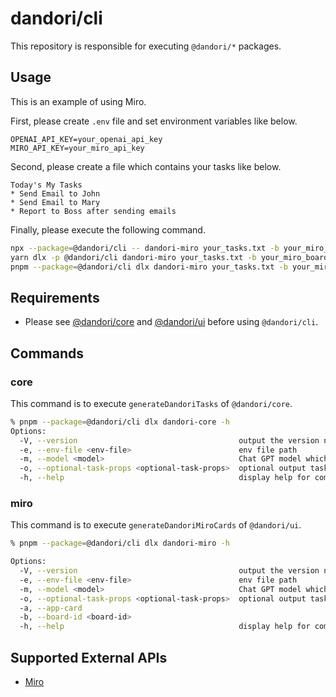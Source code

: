 # dandori/cli

This repository is responsible for executing `@dandori/*` packages.

## Usage

This is an example of using Miro.

First, please create `.env` file and set environment variables like below.

```text
OPENAI_API_KEY=your_openai_api_key
MIRO_API_KEY=your_miro_api_key
```

Second, please create a file which contains your tasks like below.

```text
Today's My Tasks
* Send Email to John
* Send Email to Mary
* Report to Boss after sending emails
```

Finally, please execute the following command.

```bash
npx --package=@dandori/cli -- dandori-miro your_tasks.txt -b your_miro_board_id
yarn dlx -p @dandori/cli dandori-miro your_tasks.txt -b your_miro_board_id
pnpm --package=@dandori/cli dlx dandori-miro your_tasks.txt -b your_miro_board_id
```

## Requirements

* Please see [@dandori/core](../core/README.md) and [@dandori/ui](../ui/README.md) before using `@dandori/cli`.

## Commands

### core

This command is to execute `generateDandoriTasks` of `@dandori/core`.

```bash
% pnpm --package=@dandori/cli dlx dandori-core -h
Options:
  -V, --version                                    output the version number
  -e, --env-file <env-file>                        env file path
  -m, --model <model>                              Chat GPT model which supports function_calling
  -o, --optional-task-props <optional-task-props>  optional output task props which delimiter is a comma
  -h, --help                                       display help for command
```

### miro

This command is to execute `generateDandoriMiroCards` of `@dandori/ui`.

```bash
% pnpm --package=@dandori/cli dlx dandori-miro -h

Options:
  -V, --version                                    output the version number
  -e, --env-file <env-file>                        env file path
  -m, --model <model>                              Chat GPT model which supports function_calling
  -o, --optional-task-props <optional-task-props>  optional output task props which delimiter is a comma
  -a, --app-card
  -b, --board-id <board-id>
  -h, --help                                       display help for command
```

## Supported External APIs

* [Miro](https://miro.com/)